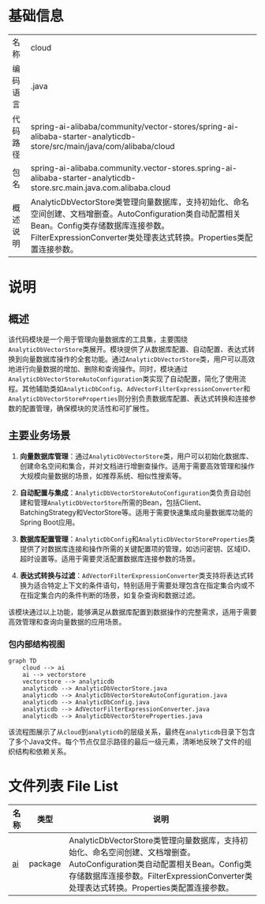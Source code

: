 # 基础信息

|      |      |
|------|------|
| 名称 | cloud |
| 编码语言 | .java |
| 代码路径 | spring-ai-alibaba/community/vector-stores/spring-ai-alibaba-starter-analyticdb-store/src/main/java/com/alibaba/cloud |
| 包名 | spring-ai-alibaba.community.vector-stores.spring-ai-alibaba-starter-analyticdb-store.src.main.java.com.alibaba.cloud |
| 概述说明 | AnalyticDbVectorStore类管理向量数据库，支持初始化、命名空间创建、文档增删查。AutoConfiguration类自动配置相关Bean。Config类存储数据库连接参数。FilterExpressionConverter类处理表达式转换。Properties类配置连接参数。 |

# 说明

## 概述

该代码模块是一个用于管理向量数据库的工具集，主要围绕`AnalyticDbVectorStore`类展开。模块提供了从数据库配置、自动配置、表达式转换到向量数据库操作的全套功能。通过`AnalyticDbVectorStore`类，用户可以高效地进行向量数据的增加、删除和查询操作。同时，模块通过`AnalyticDbVectorStoreAutoConfiguration`类实现了自动配置，简化了使用流程。其他辅助类如`AnalyticDbConfig`、`AdVectorFilterExpressionConverter`和`AnalyticDbVectorStoreProperties`则分别负责数据库配置、表达式转换和连接参数的配置管理，确保模块的灵活性和可扩展性。

## 主要业务场景

1. **向量数据库管理**：通过`AnalyticDbVectorStore`类，用户可以初始化数据库、创建命名空间和集合，并对文档进行增删查操作。适用于需要高效管理和操作大规模向量数据的场景，如推荐系统、相似性搜索等。

2. **自动配置与集成**：`AnalyticDbVectorStoreAutoConfiguration`类负责自动创建和管理`AnalyticDbVectorStore`所需的Bean，包括Client、BatchingStrategy和VectorStore等。适用于需要快速集成向量数据库功能的Spring Boot应用。

3. **数据库配置管理**：`AnalyticDbConfig`和`AnalyticDbVectorStoreProperties`类提供了对数据库连接和操作所需的关键配置项的管理，如访问密钥、区域ID、超时设置等。适用于需要灵活配置数据库连接参数的场景。

4. **表达式转换与过滤**：`AdVectorFilterExpressionConverter`类支持将表达式转换为适合特定上下文的条件语句，特别适用于需要处理包含在指定集合内或不在指定集合内的条件判断的场景，如复杂查询和数据过滤。

该模块通过以上功能，能够满足从数据库配置到数据操作的完整需求，适用于需要高效管理和查询向量数据的应用场景。


### 包内部结构视图

```mermaid
graph TD
    cloud --> ai
    ai --> vectorstore
    vectorstore --> analyticdb
    analyticdb --> AnalyticDbVectorStore.java
    analyticdb --> AnalyticDbVectorStoreAutoConfiguration.java
    analyticdb --> AnalyticDbConfig.java
    analyticdb --> AdVectorFilterExpressionConverter.java
    analyticdb --> AnalyticDbVectorStoreProperties.java
```

该流程图展示了从`cloud`到`analyticdb`的层级关系，最终在`analyticdb`目录下包含了多个Java文件。每个节点仅显示路径的最后一级元素，清晰地反映了文件的组织结构和依赖关系。

# 文件列表 File List

| 名称   | 类型  | 说明 |
|-------|------|-------------|
| [ai](ai/_module.md) | package | AnalyticDbVectorStore类管理向量数据库，支持初始化、命名空间创建、文档增删查。AutoConfiguration类自动配置相关Bean。Config类存储数据库连接参数。FilterExpressionConverter类处理表达式转换。Properties类配置连接参数。 |


